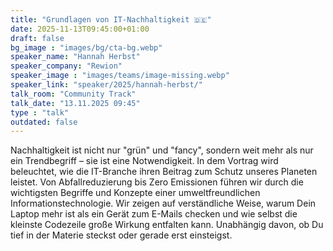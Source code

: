 ```yaml
---
title: "Grundlagen von IT-Nachhaltigkeit 🇩🇪"
date: 2025-11-13T09:45:00+01:00
draft: false
bg_image : "images/bg/cta-bg.webp"
speaker_name: "Hannah Herbst"
speaker_company: "Rewion"
speaker_image : "images/teams/image-missing.webp"
speaker_link: "speaker/2025/hannah-herbst/"
talk_room: "Community Track"
talk_date: "13.11.2025 09:45"
type : "talk"
outdated: false
---
```


Nachhaltigkeit ist nicht nur "grün" und "fancy", sondern weit mehr als nur ein Trendbegriff – sie ist eine Notwendigkeit. In dem Vortrag wird beleuchtet, wie die IT-Branche ihren Beitrag zum Schutz unseres Planeten leistet. Von Abfallreduzierung bis Zero Emissionen führen wir durch die wichtigsten Begriffe und Konzepte einer umweltfreundlichen Informationstechnologie. Wir zeigen auf verständliche Weise, warum Dein Laptop mehr ist als ein Gerät zum E-Mails checken und wie selbst die kleinste Codezeile große Wirkung entfalten kann. Unabhängig davon, ob Du tief in der Materie steckst oder gerade erst einsteigst.
